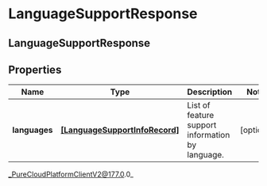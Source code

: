 # LanguageSupportResponse

## LanguageSupportResponse

## Properties

|Name | Type | Description | Notes|
|------------ | ------------- | ------------- | -------------|
| **languages** | [**[LanguageSupportInfoRecord]**]([LanguageSupportInfoRecord]) | List of feature support information by language. | [optional] |



_PureCloudPlatformClientV2@177.0.0_
